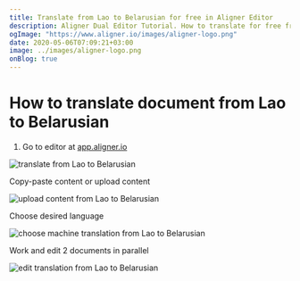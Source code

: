 ```yaml
---
title: Translate from Lao to Belarusian for free in Aligner Editor
description: Aligner Dual Editor Tutorial. How to translate for free from Lao to Belarusian. Aligner is multilingual document management platform. 
ogImage: "https://www.aligner.io/images/aligner-logo.png"
date: 2020-05-06T07:09:21+03:00
image: ../images/aligner-logo.png
onBlog: true
---
```


# How to translate document from Lao to Belarusian

1. Go to editor at [app.aligner.io](https://app.aligner.io "Aligner App web page")

![translate from Lao to Belarusian](../aligner-blank-editor.png "translate from Lao to Belarusian")

Copy-paste content or upload content

![upload content from Lao to Belarusian](../aligner-uploaded-document.png "upload content from Lao to Belarusian")

Choose desired language

![choose machine translation from Lao to Belarusian](../aligner-language-dropdown.png "choose machine translation from Lao to Belarusian")

Work and edit 2 documents in parallel

![edit translation from Lao to Belarusian](../aligner-double-sitded-editor.png "edit translation from Lao to Belarusian")

